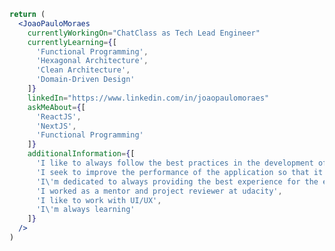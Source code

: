 ```jsx
return (
  <JoaoPauloMoraes
    currentlyWorkingOn="ChatClass as Tech Lead Engineer"
    currentlyLearning={[
      'Functional Programming',
      'Hexagonal Architecture',
      'Clean Architecture',
      'Domain-Driven Design'
    ]}
    linkedIn="https://www.linkedin.com/in/joaopaulomoraes"
    askMeAbout={[
      'ReactJS',
      'NextJS',
      'Functional Programming'
    ]}
    additionalInformation={[
      'I like to always follow the best practices in the development of each feature',
      'I seek to improve the performance of the application so that it is better every day',
      'I\'m dedicated to always providing the best experience for the end user',
      'I worked as a mentor and project reviewer at udacity',
      'I like to work with UI/UX',
      'I\'m always learning'
    ]}
  />
)
```

<!--
**joaopaulomoraes/joaopaulomoraes** is a ✨ _special_ ✨ repository because its `README.md` (this file) appears on your GitHub profile.

Here are some ideas to get you started:

- 🔭 I’m currently working on ...
- 🌱 I’m currently learning ...
- 👯 I’m looking to collaborate on ...
- 🤔 I’m looking for help with ...
- 💬 Ask me about ...
- 📫 How to reach me: ...
- 😄 Pronouns: ...
- ⚡ Fun fact: ...
-->
